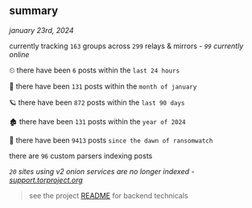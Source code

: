 
## summary
_january 23rd, 2024_

currently tracking `163` groups across `299` relays & mirrors - _`99` currently online_

⏲ there have been `6` posts within the `last 24 hours`

🦈 there have been `131` posts within the `month of january`

🪐 there have been `872` posts within the `last 90 days`

🏚 there have been `131` posts within the `year of 2024`

🦕 there have been `9413` posts `since the dawn of ransomwatch`

there are `96` custom parsers indexing posts

_`20` sites using v2 onion services are no longer indexed - [support.torproject.org](https://support.torproject.org/onionservices/v2-deprecation/)_

> see the project [README](https://github.com/joshhighet/ransomwatch#ransomwatch--) for backend technicals
